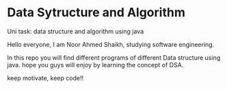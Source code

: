 # Data Sytructure and Algorithm
Uni task: data structure and algorithm using java 

Hello everyone, I am Noor Ahmed Shaikh, studying software engineering.

In this repo you will find different programs of different Data structure using java.
hope you guys will enjoy by learning the concept of DSA.

keep motivate, keep code!!
